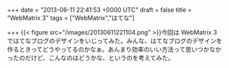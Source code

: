 
+++
date = "2013-06-11 22:41:53 +0000 UTC"
draft = false
title = "WebMatrix 3"
tags = ["WebMatrix","はてな"]

+++
{{< figure src="/images/20130611221104.png"  >}}今回は WebMatrix 3 ではてなブログのデザインをいじってみた。みんな、はてなブログのデザインを作るときってどうやってるのかなぁ。あんまり効率のいい方法って思いつかなかったのだけど、こんなのはどうかな、というのを考えてみた。



